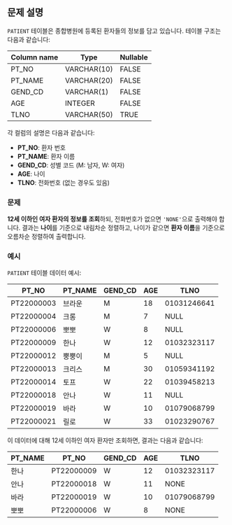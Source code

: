 ## 문제 설명

`PATIENT` 테이블은 종합병원에 등록된 환자들의 정보를 담고 있습니다. 테이블 구조는 다음과 같습니다:

| Column name | Type        | Nullable |
|-------------|-------------|----------|
| PT_NO       | VARCHAR(10) | FALSE    |
| PT_NAME     | VARCHAR(20) | FALSE    |
| GEND_CD     | VARCHAR(1)  | FALSE    |
| AGE         | INTEGER     | FALSE    |
| TLNO        | VARCHAR(50) | TRUE     |

각 컬럼의 설명은 다음과 같습니다:
- **PT_NO**: 환자 번호
- **PT_NAME**: 환자 이름
- **GEND_CD**: 성별 코드 (M: 남자, W: 여자)
- **AGE**: 나이
- **TLNO**: 전화번호 (없는 경우도 있음)

### 문제

**12세 이하인 여자 환자의 정보를 조회**하되, 전화번호가 없으면 `'NONE'`으로 출력해야 합니다. 결과는 **나이**를 기준으로 내림차순 정렬하고, 나이가 같으면 **환자 이름**을 기준으로 오름차순 정렬하여 출력합니다.

### 예시

`PATIENT` 테이블 데이터 예시:

| PT_NO       | PT_NAME   | GEND_CD | AGE | TLNO          |
|-------------|-----------|---------|-----|---------------|
| PT22000003  | 브라운    | M       | 18  | 01031246641   |
| PT22000004  | 크롱      | M       | 7   | NULL          |
| PT22000006  | 뽀뽀      | W       | 8   | NULL          |
| PT22000009  | 한나      | W       | 12  | 01032323117   |
| PT22000012  | 뿡뿡이    | M       | 5   | NULL          |
| PT22000013  | 크리스    | M       | 30  | 01059341192   |
| PT22000014  | 토프      | W       | 22  | 01039458213   |
| PT22000018  | 안나      | W       | 11  | NULL          |
| PT22000019  | 바라      | W       | 10  | 01079068799   |
| PT22000021  | 릴로      | W       | 33  | 01023290767   |

이 데이터에 대해 12세 이하인 여자 환자만 조회하면, 결과는 다음과 같습니다:

| PT_NAME   | PT_NO       | GEND_CD | AGE | TLNO          |
|-----------|-------------|---------|-----|---------------|
| 한나      | PT22000009  | W       | 12  | 01032323117   |
| 안나      | PT22000018  | W       | 11  | NONE          |
| 바라      | PT22000019  | W       | 10  | 01079068799   |
| 뽀뽀      | PT22000006  | W       | 8   | NONE          |
